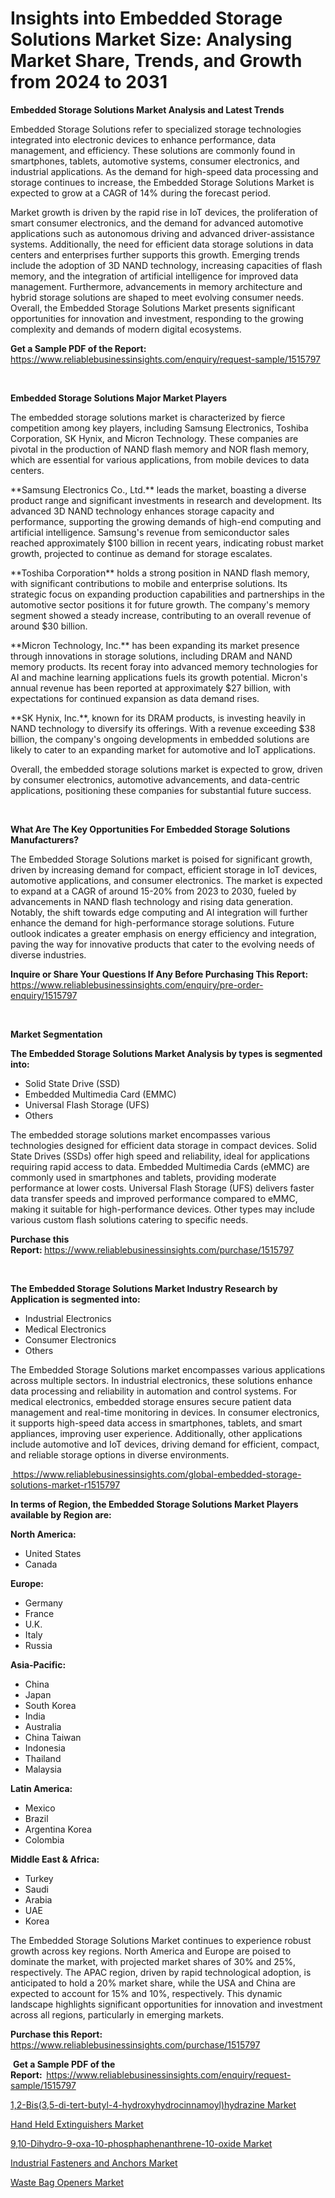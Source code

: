 <p><h1>Insights into Embedded Storage Solutions Market Size: Analysing Market Share, Trends, and Growth from 2024 to 2031</h1></p><p><strong>Embedded Storage Solutions Market Analysis and Latest Trends</strong></p>
<p><p>Embedded Storage Solutions refer to specialized storage technologies integrated into electronic devices to enhance performance, data management, and efficiency. These solutions are commonly found in smartphones, tablets, automotive systems, consumer electronics, and industrial applications. As the demand for high-speed data processing and storage continues to increase, the Embedded Storage Solutions Market is expected to grow at a CAGR of 14% during the forecast period.</p><p>Market growth is driven by the rapid rise in IoT devices, the proliferation of smart consumer electronics, and the demand for advanced automotive applications such as autonomous driving and advanced driver-assistance systems. Additionally, the need for efficient data storage solutions in data centers and enterprises further supports this growth. Emerging trends include the adoption of 3D NAND technology, increasing capacities of flash memory, and the integration of artificial intelligence for improved data management. Furthermore, advancements in memory architecture and hybrid storage solutions are shaped to meet evolving consumer needs. Overall, the Embedded Storage Solutions Market presents significant opportunities for innovation and investment, responding to the growing complexity and demands of modern digital ecosystems.</p></p>
<p><strong>Get a Sample PDF of the Report:&nbsp;</strong> <a href="https://www.reliablebusinessinsights.com/enquiry/request-sample/1515797?utm_campaign=60&utm_medium=2&utm_source=Github&utm_content=ia&utm_term=27102024&utm_id=embedded-storage-solutions">https://www.reliablebusinessinsights.com/enquiry/request-sample/1515797</a></p>
<p>&nbsp;</p>
<p><strong>Embedded Storage Solutions Major Market Players</strong></p>
<p><p>The embedded storage solutions market is characterized by fierce competition among key players, including Samsung Electronics, Toshiba Corporation, SK Hynix, and Micron Technology. These companies are pivotal in the production of NAND flash memory and NOR flash memory, which are essential for various applications, from mobile devices to data centers.</p><p>**Samsung Electronics Co., Ltd.** leads the market, boasting a diverse product range and significant investments in research and development. Its advanced 3D NAND technology enhances storage capacity and performance, supporting the growing demands of high-end computing and artificial intelligence. Samsung's revenue from semiconductor sales reached approximately $100 billion in recent years, indicating robust market growth, projected to continue as demand for storage escalates.</p><p>**Toshiba Corporation** holds a strong position in NAND flash memory, with significant contributions to mobile and enterprise solutions. Its strategic focus on expanding production capabilities and partnerships in the automotive sector positions it for future growth. The company's memory segment showed a steady increase, contributing to an overall revenue of around $30 billion.</p><p>**Micron Technology, Inc.** has been expanding its market presence through innovations in storage solutions, including DRAM and NAND memory products. Its recent foray into advanced memory technologies for AI and machine learning applications fuels its growth potential. Micron's annual revenue has been reported at approximately $27 billion, with expectations for continued expansion as data demand rises.</p><p>**SK Hynix, Inc.**, known for its DRAM products, is investing heavily in NAND technology to diversify its offerings. With a revenue exceeding $38 billion, the company's ongoing developments in embedded solutions are likely to cater to an expanding market for automotive and IoT applications.</p><p>Overall, the embedded storage solutions market is expected to grow, driven by consumer electronics, automotive advancements, and data-centric applications, positioning these companies for substantial future success.</p></p>
<p>&nbsp;</p>
<p><strong>What Are The Key Opportunities For Embedded Storage Solutions Manufacturers?</strong></p>
<p><p>The Embedded Storage Solutions market is poised for significant growth, driven by increasing demand for compact, efficient storage in IoT devices, automotive applications, and consumer electronics. The market is expected to expand at a CAGR of around 15-20% from 2023 to 2030, fueled by advancements in NAND flash technology and rising data generation. Notably, the shift towards edge computing and AI integration will further enhance the demand for high-performance storage solutions. Future outlook indicates a greater emphasis on energy efficiency and integration, paving the way for innovative products that cater to the evolving needs of diverse industries.</p></p>
<p><strong>Inquire or Share Your Questions If Any Before Purchasing This Report:</strong> <a href="https://www.reliablebusinessinsights.com/enquiry/pre-order-enquiry/1515797?utm_campaign=60&utm_medium=2&utm_source=Github&utm_content=ia&utm_term=27102024&utm_id=embedded-storage-solutions">https://www.reliablebusinessinsights.com/enquiry/pre-order-enquiry/1515797</a></p>
<p>&nbsp;</p>
<p><strong>Market Segmentation</strong></p>
<p><strong>The Embedded Storage Solutions Market Analysis by types is segmented into:</strong></p>
<p><ul><li>Solid State Drive (SSD)</li><li>Embedded Multimedia Card (EMMC)</li><li>Universal Flash Storage (UFS)</li><li>Others</li></ul></p>
<p><p>The embedded storage solutions market encompasses various technologies designed for efficient data storage in compact devices. Solid State Drives (SSDs) offer high speed and reliability, ideal for applications requiring rapid access to data. Embedded Multimedia Cards (eMMC) are commonly used in smartphones and tablets, providing moderate performance at lower costs. Universal Flash Storage (UFS) delivers faster data transfer speeds and improved performance compared to eMMC, making it suitable for high-performance devices. Other types may include various custom flash solutions catering to specific needs.</p></p>
<p><strong>Purchase this Report:&nbsp;</strong><a href="https://www.reliablebusinessinsights.com/purchase/1515797?utm_campaign=60&utm_medium=2&utm_source=Github&utm_content=ia&utm_term=27102024&utm_id=embedded-storage-solutions">https://www.reliablebusinessinsights.com/purchase/1515797</a></p>
<p>&nbsp;</p>
<p><strong>The Embedded Storage Solutions Market Industry Research by Application is segmented into:</strong></p>
<p><ul><li>Industrial Electronics</li><li>Medical Electronics</li><li>Consumer Electronics</li><li>Others</li></ul></p>
<p><p>The Embedded Storage Solutions market encompasses various applications across multiple sectors. In industrial electronics, these solutions enhance data processing and reliability in automation and control systems. For medical electronics, embedded storage ensures secure patient data management and real-time monitoring in devices. In consumer electronics, it supports high-speed data access in smartphones, tablets, and smart appliances, improving user experience. Additionally, other applications include automotive and IoT devices, driving demand for efficient, compact, and reliable storage options in diverse environments.</p></p>
<p><a href="https://www.reliablebusinessinsights.com/global-embedded-storage-solutions-market-r1515797?utm_campaign=60&utm_medium=2&utm_source=Github&utm_content=ia&utm_term=27102024&utm_id=embedded-storage-solutions">&nbsp;https://www.reliablebusinessinsights.com/global-embedded-storage-solutions-market-r1515797</a></p>
<p><strong>In terms of Region, the Embedded Storage Solutions Market Players available by Region are:</strong></p>
<p>
    <p> <strong> North America: </strong>
        <ul>
            <li>United States</li>
            <li>Canada</li>
        </ul>
        </p> 
    <p> <strong> Europe: </strong>
        <ul>
            <li>Germany</li>
            <li>France</li>
            <li>U.K.</li>
            <li>Italy</li>
            <li>Russia</li>
        </ul>
        </p> 
    <p> <strong> Asia-Pacific: </strong>
        <ul>
            <li>China</li>
            <li>Japan</li>
            <li>South Korea</li>
            <li>India</li>
            <li>Australia</li>
            <li>China Taiwan</li>
            <li>Indonesia</li>
            <li>Thailand</li>
            <li>Malaysia</li>
        </ul>
        </p> 
    <p> <strong> Latin America: </strong>
        <ul>
            <li>Mexico</li>
            <li>Brazil</li>
            <li>Argentina Korea</li>
            <li>Colombia</li>
        </ul>
        </p> 
    <p> <strong> Middle East & Africa: </strong>
        <ul>
            <li>Turkey</li>
            <li>Saudi</li>
            <li>Arabia</li>
            <li>UAE</li>
            <li>Korea</li>
        </ul>
    </p>
    </p>
<p><p>The Embedded Storage Solutions Market continues to experience robust growth across key regions. North America and Europe are poised to dominate the market, with projected market shares of 30% and 25%, respectively. The APAC region, driven by rapid technological adoption, is anticipated to hold a 20% market share, while the USA and China are expected to account for 15% and 10%, respectively. This dynamic landscape highlights significant opportunities for innovation and investment across all regions, particularly in emerging markets.</p></p>
<p><strong>Purchase this Report: </strong><a href="https://www.reliablebusinessinsights.com/purchase/1515797?utm_campaign=60&utm_medium=2&utm_source=Github&utm_content=ia&utm_term=27102024&utm_id=embedded-storage-solutions">https://www.reliablebusinessinsights.com/purchase/1515797</a></p>
<p>&nbsp;<strong>Get a Sample PDF of the Report:&nbsp;&nbsp;</strong><a href="https://www.reliablebusinessinsights.com/enquiry/request-sample/1515797?utm_campaign=60&utm_medium=2&utm_source=Github&utm_content=ia&utm_term=27102024&utm_id=embedded-storage-solutions">https://www.reliablebusinessinsights.com/enquiry/request-sample/1515797</a></p>
<p><strong></strong></p>
<p><p><a href="https://github.com/arnaudyclavinec/Market-Research-Report-List-1/blob/main/12-bis35-di-tert-butyl-4-hydroxyhydrocinnamoylhydrazine-market.md?utm_campaign=60&utm_medium=2&utm_source=Github&utm_content=ia&utm_term=27102024&utm_id=embedded-storage-solutions">1,2-Bis(3,5-di-tert-butyl-4-hydroxyhydrocinnamoyl)hydrazine Market</a></p><p><a href="https://issuu.com/reportprime-2/docs/hand-held-extinguishers-market-size_7bc62d052efaee?utm_campaign=60&utm_medium=2&utm_source=Github&utm_content=ia&utm_term=27102024&utm_id=embedded-storage-solutions">Hand Held Extinguishers Market</a></p><p><a href="https://github.com/liz10hnbracht/Market-Research-Report-List-1/blob/main/910-dihydro-9-oxa-10-phosphaphenanthrene-10-oxide-market.md?utm_campaign=60&utm_medium=2&utm_source=Github&utm_content=ia&utm_term=27102024&utm_id=embedded-storage-solutions">9,10-Dihydro-9-oxa-10-phosphaphenanthrene-10-oxide Market</a></p><p><a href="https://issuu.com/reportprime-2/docs/industrial-fasteners-and-anchors-ma_7d22228e6423f9?utm_campaign=60&utm_medium=2&utm_source=Github&utm_content=ia&utm_term=27102024&utm_id=embedded-storage-solutions">Industrial Fasteners and Anchors Market</a></p><p><a href="https://www.linkedin.com/pulse/global-waste-bag-openers-industry-analysis-share-growth-trends-kxn3c?utm_campaign=60&utm_medium=2&utm_source=Github&utm_content=ia&utm_term=27102024&utm_id=embedded-storage-solutions">Waste Bag Openers Market</a></p></p>